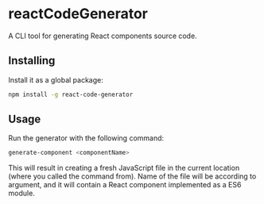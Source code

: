 reactCodeGenerator
=============

A CLI tool for generating React components source code.

Installing
----------

Install it as a global package:

```sh
npm install -g react-code-generator
```

Usage
----------
Run the generator with the following command:

```sh
generate-component <componentName>
```
This will result in creating a fresh JavaScript file in the current location (where you called the command from). Name of the file will be according to <componentName> argument, and it will contain a React component implemented as a ES6 module.
